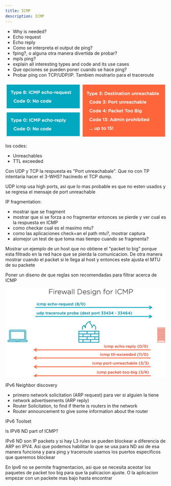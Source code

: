 ```yaml
---
title: ICMP
description: ICMP
---
```


- Why is needed?
- Echo request
- Echo reply
- Como se interpreta el output de ping?
- fping?, o alguna otra manera divertida de probar?
- mpls ping?
- explain all interesting types and code and its use cases
- Que opciones se pueden poner cuando se hace ping?
- Probar ping con TCP/UDP/IP. Tambien mostrarlo para el traceroute

![alt text](image.png)

los codes:
- Unreachables
- TTL exceeded

Con UDP y TCP la respuesta es "Port unreachabale". Que no con TP intentaria hacer el 3-WHS? hacinedo el TCP dump.

UDP icmp usa high ports, asi que lo mas probable es que no esten usados y se regresa el mensaje de port unreachable

IP fragmentation:
- mostrar que se fragment
- mostrar que si se forza a no fragmentar entonces se pierde y ver cual es la respuesta en ICMP
- como checkar cual es el maximo mtu?
- como las aplicaciones check=an el path mtu?, mostrar captura
- alomejor un test de que toma mas tiempo cuando se fragmenta?

Mostrar un ejemplo de un host que no obtiene el "packet to big" porque esta filtrado en la red hace que se pierda la comunicacion. De otra manera mostrar cuando el packet si le llega al host y entonces este ajusta el MTU de su packete

Poner un diseno de que reglas son recomendadas para filtrar acerca de ICMP

![alt text](image-1.png)

IPv6 Neighbor discovery
- primero network solicitation (ARP request) para ver si alguien la tiene
- network advertisements (ARP reply)
- Router Solicitation, to find if therte is routers in the network
- Router announcement to give some information about the router

IPv6 Toolset

Is IPV6 ND part of ICMP?

IPv6 ND son IP packets y si hay L3 rules se pueden blockear a diferencia de ARP en IPV4. Asi que podemos habilitar lo que se usa para ND asi de esa manera funciona y para ping y traceroute usamos los puertos especificos que queremos blockear

En Ipv6 no se permite fragmentacion, asi que se necesita aceotar los paquetes de packet too big para que la palicacion ajuste. O la aplicacion empezar con un packete mas bajo hasta encontrar
